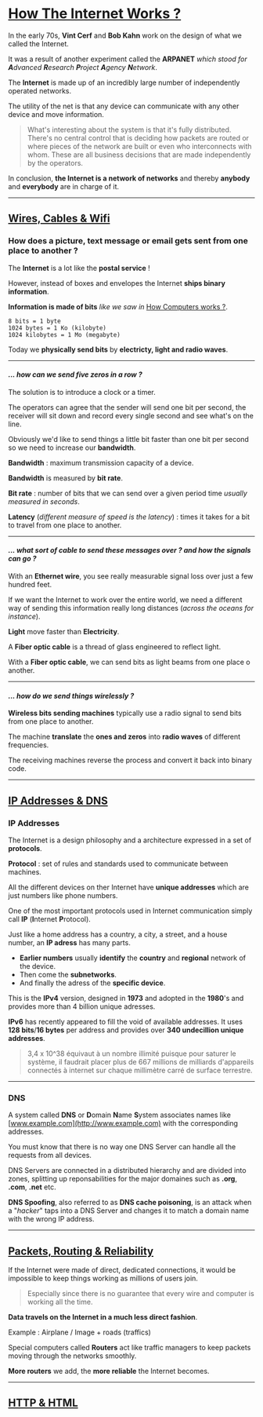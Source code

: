 # [How The Internet Works ?](https://www.youtube.com/playlist?list=PLzdnOPI1iJNfMRZm5DDxco3UdsFegvuB7)

In the early 70s, **Vint Cerf** and **Bob Kahn** work on the design of what we called the Internet.

It was a result of another experiment called the **ARPANET** *which stood for **A**dvanced **R**esearch **P**roject **A**gency **N**etwork*.

The **Internet** is made up of an incredibly large number of independently operated networks. 

The utility of the net is that any device can communicate with any other device and move information.

> What's interesting about the system is that it's fully distributed. There's no central control that is deciding how packets are routed or where pieces of the network are built or even who interconnects with whom. These are all business decisions that are made independently by the operators.

In conclusion, **the Internet is a network of networks** and thereby **anybody** and **everybody** are in charge of it.
***

## [Wires, Cables & Wifi](https://www.youtube.com/watch?v=ZhEf7e4kopM&list=PLzdnOPI1iJNfMRZm5DDxco3UdsFegvuB7&index=2)

### How does a picture, text message or email gets sent from one place to another ?

The **Internet** is a lot like the **postal service** !

However, instead of boxes and envelopes the Internet **ships binary information**.

**Information is made of bits** *like we saw in* [How Computers works ?](https://github.com/kecro/notes/tree/master/Networks/01%20-%20How%20Computers%20Works#binary--data).

```
8 bits = 1 byte
1024 bytes = 1 Ko (kilobyte)
1024 kilobytes = 1 Mo (megabyte)
```

Today we **physically send bits** by **electricty, light and radio waves**.

___

#### *... how can we send five zeros in a row ?*

The solution is to introduce a clock or a timer. 

The operators can agree that the sender will send one bit per second, the receiver will sit down and record every single second and see what's on the line.

Obviously we'd like to send things a little bit faster than one bit per second so we need to increase our **bandwidth**.

**Bandwidth** : maximum transmission capacity of a device.

**Bandwidth** is measured by **bit rate**.

**Bit rate** : number of bits that we can send over a given period time *usually measured in seconds*.

**Latency** (*different measure of speed is the latency*) : times it takes for a bit to travel from one place to another.

___

#### *... what sort of cable to send these messages over ? and how the signals can go ?*

With an **Ethernet wire**, you see really measurable signal loss over just a few hundred feet.

If we want the Internet to work over the entire world, we need a different way of sending this information really long distances (*across the oceans for instance*). 

**Light** move faster than **Electricity**.

A **Fiber optic cable** is a thread of glass engineered to reflect light.

With a **Fiber optic cable**, we can send bits as light beams from one place o another.

___

#### *... how do we send things wirelessly ?*

**Wireless bits sending machines** typically use a radio signal to send bits from one place to another.

The machine **translate** the **ones and zeros** into **radio waves** of different frequencies.

The receiving machines reverse the process and convert it back into binary code.
___

## [IP Addresses & DNS](https://www.youtube.com/watch?v=5o8CwafCxnU&index=3&list=PLzdnOPI1iJNfMRZm5DDxco3UdsFegvuB7)

### IP Addresses

The Internet is a design philosophy and a architecture expressed in a set of **protocols**.

**Protocol** : set of rules and standards used to communicate between machines.

All the different devices on ther Internet have **unique addresses** which are just numbers like phone numbers.

One of the most important protocols used in Internet communication simply call **IP** (**I**nternet **P**rotocol).

Just like a home address has a country, a city, a street, and a house number, an **IP adress** has many parts.

- **Earlier numbers** usually **identify** the **country** and **regional** network of the device.
- Then come the **subnetworks**.
- And finally the adress of the **specific device**.

This is the **IPv4** version, designed in **1973** and adopted in the **1980**'s and provides more than 4 billion unique adresses.

**IPv6** has recently appeared to fill the void of available addresses. It uses **128 bits**/**16 bytes** per address and provides over **340 undecillion unique addresses**.

> 3,4 x 10^38 équivaut à un nombre illimité puisque pour saturer le système, il faudrait placer plus de 667 millions de milliards d'appareils connectés à internet sur chaque millimètre carré de surface terrestre.

___
### DNS
A system called **DNS** or **D**omain **N**ame **S**ystem associates names like [www.example.com](http://www.example.com) with the corresponding addresses.

You must know that there is no way one DNS Server can handle all the requests from all devices. 

DNS Servers are connected in a distributed hierarchy and are divided into zones, splitting up reponsabilities for the major domaines such as **.org**, **.com**, **.net** etc.

**DNS Spoofing**, also referred to as **DNS cache poisoning**, is an attack when a "*hacker*" taps into a DNS Server and changes it to match a domain name with the wrong IP address.
***

## [Packets, Routing & Reliability](https://www.youtube.com/watch?v=AYdF7b3nMto&index=4&list=PLzdnOPI1iJNfMRZm5DDxco3UdsFegvuB7)

If the Internet were made of direct, dedicated connections, it would be impossible to keep things working as millions of users join.

>Especially since there is no guarantee that every wire and computer is working all the time.

**Data travels on the Internet in a much less direct fashion**.

Example : Airplane / Image + roads (traffics)

Special computers called **Routers** act like traffic managers to keep packets moving through the networks smoothly.

**More routers** we add, the **more  reliable** the Internet becomes.
***

## [HTTP & HTML](https://www.youtube.com/watch?v=kBXQZMmiA4s&list=PLzdnOPI1iJNfMRZm5DDxco3UdsFegvuB7&index=5)


